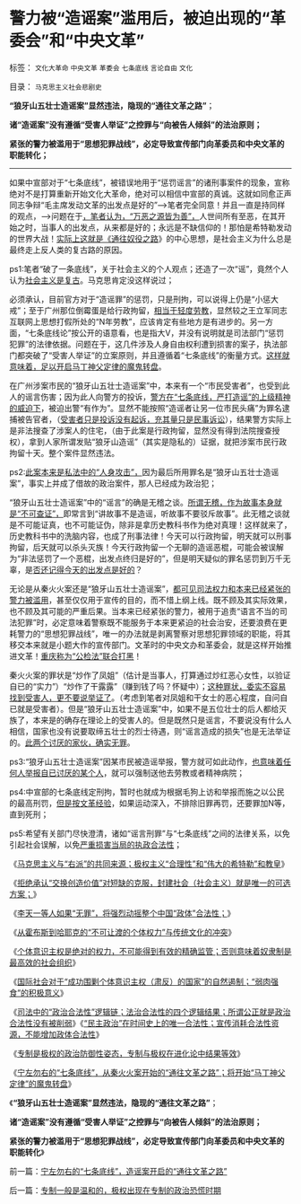 # 警力被“造谣案”滥用后，被迫出现的“革委会”和“中央文革”

标签： `文化大革命` `中央文革` `革委会` `七条底线` `言论自由` `文化` 

目录： `马克思主义社会悲剧史`

**“狼牙山五壮士造谣案”显然违法，隐现的“通往文革之路”**；

**诸“造谣案”没有遵循“受害人举证”之控罪与“向被告人倾斜”的法治原则；**

**紧张的警力被滥用于“思想犯罪战线”，必定导致宣传部门向革委员和中央文革的职能转化；**

****

如果中宣部对于“七条底线”，被错误地用于“惩罚谣言”的诸刑事案件的现象，宣称绝对不是打算重新开始文化大革命，绝对可以相信中宣部的真诚。这就如同愈正声同志争辩“毛主席发动文革的出发点是好的”——>笔者完全同意！并且一直是持同样的观点，——>问题在于[，笔者认为，“万恶之源皆为善”，](../../../2012/2/15/万恶之源皆为善；侵犯人权的人道主义.md)人世间所有至恶，在其开始之时，当事人的出发点，从来都是好的；永远是不缺信仰的！那怕是希特勒发动的世界大战！[实际上这就是《通往奴役之路](../../../2013/7/25/预设了共识前提的“民主＝专制＝宪政”确实是邪路！通往奴役之路！.md)》的中心思想，是社会主义为什么总是最终走上反人类的复古路的原因。

ps1:笔者“破了一条底线”，关于社会主义的个人观点；还造了一次“谣”，竟然个人认为[社会主义是复古](../../../2013/5/24/三角演义中的WBagehot愚民现象和林语堂的动物；.md)。马克思肯定没这样说过；

必须承认，目前官方对于“造谣罪”的惩罚，只是刑拘，可以说得上仍是“小惩大戒”；至于广州那位倒霉蛋是给行政拘留，[相当于轻度劳教](../../../2013/7/16/传统文化中的“违法，劳教”介于“缺德与犯罪”之间.md)，显然较之王立军同志互联网上思想打假所处的“N年劳教”，应该肯定有些地方是有进步的。另一方面，“七条底线论”按公开的语意看，也是指大V，并没有说明就是司法部门“惩罚犯罪”的法律依据。问题在于，这几件涉及人身自由权利遭到损害的案子，执法部门都突破了“受害人举证”的立案原则，并且遵循着“七条底线”的衡量方式。[这样就意味着，足以开启马丁神父定律的魔鬼转盘](../../../2013/3/31/传统文化感受到恐惧，下意识围剿“资本主义异端”.md)。

在广州涉案市民的“狼牙山五壮士造谣案”中，本来有一个“市民受害者”，也受到此人的谣言伤害；因为此人向警方的投诉，[警方在“七条底线，严打造谣”的上级精神的威迫下](../../../2010/11/30/为什么处罚造谣将制造恐慌？.md)，被迫出警“有作为”。显然不能按照“造谣者让另一位市民头痛”为罪名逮捕被告官者，（[受害者只是投诉没有起诉，充其量只是民事诉讼](../../../2011/6/8/法治社会中的“造谣，人身攻击”如何诉讼？.md)），结果警方实际上是非法搜查了涉案人的住宅，（由于此案是行政拘留，显然没有得到法院搜查授权），拿到人家所谓发贴“狼牙山造谣”（其实是隐私的）证据，就把涉案市民行政拘留十天。整个案件显然违法。

ps2:[此案本来是私法中的“人身攻击”，](../../../2010/6/1/文革之祸不在于扣帽子;有人的地方就有帽子.md)因为最后所用罪名是“狼牙山五壮士造谣案”，事实上并成了借故的政治案件，那人已经成为政治犯；



“狼牙山五壮士造谣案”中的“谣言”的确是无稽之谈。[所谓无稽，作为故事本身就是“不可查证”，](../../../2011/6/9/历史观就是现实的世界观.md)即常言到“讲故事不是造谣，听故事不要驳斥故事”。此无稽之谈就是不可能证真，也不可能证伪，除非是拿历史教科书作为绝对真理！这样就来了，历史教科书中的洗脑内容，也成了刑事法律！今天可以行政拘留，明天就可以刑事拘留，后天就可以杀头灭族！今天行政拘留一个无聊的造谣恶棍，可能会被误解为“非法惩罚了一个恶棍，出发点终归是好的”，但是明天疑似的罪名惩罚到万千无辜，是[否还记得今天的出发点是好的](../../../2013/2/3/《旧制度和大革命》是《通往奴役之路》的速成法.md)？

无论是从秦火火案还是“狼牙山五壮士造谣案”，[都可见司法权力和本来已经紧张的警力被滥用](../../../2013/7/15/警察权不是锦衣卫，法治不是监管，米兰达忠告不是放纵犯罪.md)，甚至仅仅用于宣传的目的，而不惜上纲上线。既不顾及其实际效果，也不顾及其可能的严重后果。当本来已经紧张的警力，被用于追责“语言不当的司法犯罪”时，必定意味着警察既不能服务于本来更紧迫的社会治安，还要浪费在更耗警力的“思想犯罪战线”，唯一的办法就是剥离警察对思想犯罪领域的职能，将其移交本来就是小题大作的宣传部门。文革时的中央文办和革委会，就是这样开始推进文革！[重庆称为“公检法”联合打黑](../../../2012/6/26/关于重庆的好消息.md)！

秦火火案的罪状是“炒作了凤姐”（估计是当事人，打算通过炒红恶心女性，以验证自已的“实力”）“炒作了干露露”（赚到钱了吗？怀疑中）；[这种罪状，委实不容易找到受害人，更不要说举证了](../../../2013/7/15/“法律是死的，人是活的”，守法未必美德，违法未必恶行.md)。（考虑到笔者对凤姐和干女士的恶心程度，自问自已就是受害者）。但是“狼牙山五壮士造谣案”中，如果不是五位壮士的后人都给灭族了，本来是的确存在理论上的受害人的。但是既然只是谣言，不要说没有什么人相信，国家也没有说要取缔五壮士的烈士待遇，则“谣言造成的损失”也是无法举证的。[此两个讨厌的家伙，确实无罪](../../../2013/8/22/卑鄙不是犯罪，秦火火案中不存在具体受害人.md)。

ps3:“狼牙山五壮士造谣案”因某市民被造谣举报，警方就可如此动作，[也意味着任何人举报自已讨厌的某个人](../../../2012/4/28/文革和斯大林主义中的被告人利益.md)，就可以强制送他去劳教或者精神病院；

ps4:中宣部的七条底线定刑拘，暂时也就成为根据毛狗上访和举报而施之以公民的最高刑罚，[但是按文革经验](../../../2013/6/4/《通往奴役之路》是“敌对意识形态”“意图颠覆”？.md)，如果运动深入，不排除旧罪再罚，还要罪加N等，直到死刑；

ps5:希望有关部门尽快澄清，诸如“谣言刑罪”与“七条底线”之间的法律关系，以免引起社会误解，以免[严重损害当局的执政合法性](../../../2013/8/30/天理昭昭非虚言，司法的“合法性链条”，及所谓公正.md)；



《[马克思主义与“右派”的共同来源；极权主义“合理性”和“伟大的希特勒”和教皇](../../../2013/8/27/极权主义“合理性”,“伟大的希特勒”和教皇.md)》

《[拒绝承认“交换创造价值”对短缺的克服，封建社会（社会主义）就是唯一的可选方案；](../../../2013/8/27/社会主义是基督教和马克思主义及传统文化的唯一选择.md)》

《[李天一等人如果“无罪”，将强烈动摇整个中国“政体”合法性；](../../../2013/8/28/李天一案怎么能动摇中国政体的合法性？.md)》

《[从霍布斯到哈耶克的“不可让渡的个体权力”与传统文化的冲突](../../../2013/8/29/从霍布斯到哈耶克的“不可让渡的个体权力”与传统文化的冲突.md)》

《[个体意识主权是绝对的权力，不可能得到有效的精确监管；否则意味着奴隶制是最高效的社会组织](../../../2013/8/29/围剿个体意识主权“绝对的腐败”的“不缺信仰”的歇斯底里.md)》

《[国际社会对于“成功围剿个体意识主权（肃反）的国家”的自然遏制；“弱肉强食”的积极意义](../../../2013/8/29/国防大学政治军官们的公共信仰，本应在公众场合保持沉默.md)》

《[司法中的“政治合法性”逻辑链；法治合法性的四个逻辑结果；所谓公正就是政治合法性没有被削弱](../../../2013/8/30/天理昭昭非虚言，司法的“合法性链条”，及所谓公正.md)》《[“民主政治”在时间史上的唯一合法性；宣传消耗合法性资源，不能增加政体合法性](../../../2013/8/31/物竞天择确保了“民主政治”在时间史上的唯一合法性.md)》

《[专制是极权的政治防御性姿态，专制与极权在进化论中结果等效](../../../2013/8/31/专制是极权的政治防御性姿态,在进化论的时间史中结果等效.md)》

《[宁左勿右的“七条底线”，从秦火火案开始的“通往文革之路”；将开始“马丁神父定律”的魔鬼转盘](../../../2013/8/31/宁左勿右的“七条底线”，造谣案开启的“通往文革之路”.md)》

《**“狼牙山五壮士造谣案”显然违法，隐现的“通往文革之路”**；

**诸“造谣案”没有遵循“受害人举证”之控罪与“向被告人倾斜”的法治原则；**

**紧张的警力被滥用于“思想犯罪战线”，必定导致宣传部门向革委员和中央文革的职能转化**》

前一篇：[宁左勿右的“七条底线”，造谣案开启的“通往文革之路”](../../../2013/8/31/宁左勿右的“七条底线”，造谣案开启的“通往文革之路”.md)

后一篇：[专制一般是温和的，极权出现在专制的政治恐慌时期](../../../2013/9/1/专制一般是温和的，极权出现在专制的政治恐慌时期.md)